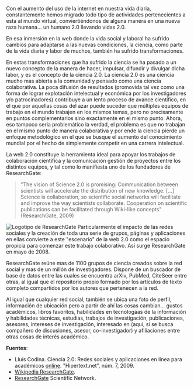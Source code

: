 <!--
.. title: ResearchGate, la red social de la ciencia
.. slug: researchgate-la-red-social-de-la-ciencia
.. date: 2011-05-11 14:58:22 UTC-05:00
.. tags: Ciencia 2.0,Redes sociales
.. category: Migración/Física Pasión
.. link:
.. description:
.. type: text
.. author: Edward Villegas Pulgarin
-->

Con el aumento del uso de la internet en nuestra vida diaria, constantemente hemos migrado todo tipo de actividades pertenecientes a esta al mundo virtual, conviertiéndonos de alguna manera en una nueva raza humana... un humano 2.0 llevando vidas 2.0.  

En esa inmersión en la web donde la vida social y laboral ha sufrido cambios para adaptarse a las nuevas condiciones, la ciencia, como parte de la vida diaria y labor de muchos, también ha sufrido transformaciones.  

En estas transformaciones que ha sufrido la ciencia se ha pasado a un nuevo concepto de la manera de hacer, impulsar, difundir y divulgar dicha labor, y es el concepto de la ciencia 2.0. La ciencia 2.0 es una ciencia mucho mas abierta a la comunidad y pensado como una ciencia colaborativa. La poca difusión de resultados (promovida tal vez como una forma de lograr explotación intelectual y económica por los investigadores y/o patrocinadores) contribuye a un lento proceso de avance científico, en el que por aquellas cosas del azar puede suceder que múltiples equipos de trabajo en el mundo trabajen en los mismos temas, pero no precisamente en puntos complementarios sino exactamente en el mismo punto. Ahora, eso tampoco seria problemático la verdad, el problema es que no trabajan en el mismo punto de manera colaborativa y por ende la ciencia pierde un enfoque metodológico en el que se busque el aumento del conocimiento mundial por el hecho de simplemente competir en una carrera intelectual.  

La web 2.0 constituye la herramienta ideal para apoyar los trabajos de colaboración científica y la comunicación gestión de proyectos entre los distintos equipos, y tal como lo manifiesta uno de los fundadores de ResearchGate:  

> "The vision of Science 2.0 is promising: Communication between scientists will accelerate the distribution of new knowledge. [...] Science is collaboration, so scientific social networks will facilitate and improve the way scientists collaborate. Cooperation on scientific publications can be facilitated through Wiki-like concepts" (ResearchGate, 2009)  

![Logotipo de ResearchGate](https://explore.researchgate.net/plugins/servlet/themepress/brikitservlet/designs/themes/ResearchGate_brikit_theme_2014_11_18/images/Wiki+explore.png) Particularmente el impacto de las redes sociales y la creación de toda una serie de grupos, páginas y aplicaciones en ellas convierte a este "escenario" de la web 2.0 como el espacio propicia para comenzar este trabajo colaborativo. Así surge ResearchGate en mayo de 2008.  

ResearchGate reúne mas de 1100 grupos de ciencia creados sobre la red social y mas de un millón de investigadores. Dispone de un buscador de base de datos entre las cuales se encuentra arXiv, PubMed, CiteSeer entre otras, al igual que el repositorio propio formado por los artículos de texto completo compartidos por los autores que pertenecen a la red.  

Al igual que cualquier red social, también se ubica una foto de perfil, información de ubicación pero a partir de ahí las cosas cambian... gustos académicos, libros favoritos, habilidades en tecnologáas de la información y habilidades técnicas, estudias, trabajos de investigación, publicaciones, asesores, intereses de investigación, interesado en (aquí, si se busca compañero de discusiones, asesor, co-investigador) y afiliaciones entre otras cosas de interés académico.  

__Fuentes__:  

+   Lluís Codina. Ciencia 2.0: Redes sociales y aplicaciones en línea para académicos [online](https://www.upf.edu/hipertextnet/numero-7/ciencia-2-0.html). "Hipertext.net", núm. 7, 2009.  
+   [Wikipedia ResearchGate](https://en.wikipedia.org/wiki/ResearchGate).  
+   [ResearchGate](https://www.researchgate.net/) Scientific Network.  

